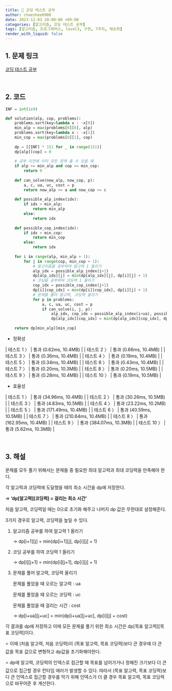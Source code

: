 ```yaml
---
title: 🐹 코딩 테스트 공부
author: chaeshee0908
date: 2023-12-03 20:00:00 +09:00
categories: [알고리즘, 코딩 테스트 공부]
tags: [알고리즘, 프로그래머스, level3, 구현, 7주차, 채승희]
render_with_liquid: false
---
```


## 1. 문제 링크

[코딩 테스트 공부](https://school.programmers.co.kr/learn/courses/30/lessons/81302)

<br>

## 2. 코드

```python
INF = int(1e9)

def solution(alp, cop, problems):
    problems.sort(key=lambda x : -x[0])
    min_alp = max(problems[0][0], alp)
    problems.sort(key=lambda x : -x[1])
    min_cop = max(problems[0][1], cop)
    
    dp = [[INF] * 151 for _ in range(151)]
    dp[alp][cop] = 0
    
    # 공부 이전에 이미 모든 문제 풀 수 있을 때
    if alp >= min_alp and cop >= min_cop:
        return 0
    
    def can_solve(now_alp, now_cop, p):
        a, c, ua, uc, cost = p
        return now_alp >= a and now_cop >= c
    
    def possible_alp_index(idx):
        if idx > min_alp:
            return min_alp
        else:
            return idx
        
    def possible_cop_index(idx):
        if idx > min_cop:
            return min_cop
        else:
            return idx
    
    for i in range(alp, min_alp + 1):
        for j in range(cop, min_cop + 1):
            # 알고리즘을 공부하여 알고력 1 올리기
            alp_idx = possible_alp_index(i+1)
            dp[alp_idx][j] = min(dp[alp_idx][j], dp[i][j] + 1)
            # 코딩을 공부하여 코딩력 1 올리기
            cop_idx = possible_cop_index(j+1)
            dp[i][cop_idx] = min(dp[i][cop_idx], dp[i][j] + 1)
            # 문제를 풀어 알고력, 코딩력 올리기
            for p in problems:
                a, c, ua, uc, cost = p
                if can_solve(i, j, p):
                    alp_idx, cop_idx = possible_alp_index(i+ua), possible_cop_index(j+uc)
                    dp[alp_idx][cop_idx] = min(dp[alp_idx][cop_idx], dp[i][j] + cost)
    
    return dp[min_alp][min_cop]
```

- 정확성

| 테스트 1 〉 | 통과 (0.62ms, 10.4MB) |
| 테스트 2 〉 | 통과 (0.66ms, 10.4MB) |
| 테스트 3 〉 | 통과 (0.36ms, 10.4MB) |
| 테스트 4 〉 | 통과 (0.19ms, 10.4MB) |
| 테스트 5 〉 | 통과 (0.34ms, 10.4MB) |
| 테스트 6 〉 | 통과 (0.43ms, 10.4MB) |
| 테스트 7 〉 | 통과 (0.20ms, 10.3MB) |
| 테스트 8 〉 | 통과 (0.20ms, 10.5MB) |
| 테스트 9 〉 | 통과 (0.28ms, 10.4MB) |
| 테스트 10 〉 | 통과 (0.19ms, 10.5MB) |

- 효율성 

| 테스트 1 〉 | 통과 (34.96ms, 10.4MB) |
| 테스트 2 〉 | 통과 (30.26ms, 10.5MB) |
| 테스트 3 〉 | 통과 (4.83ms, 10.5MB) |
| 테스트 4 〉 | 통과 (23.22ms, 10.2MB) |
| 테스트 5 〉 | 통과 (171.49ms, 10.4MB) |
| 테스트 6 〉 | 통과 (40.59ms, 10.5MB) |
| 테스트 7 〉 | 통과 (210.64ms, 10.4MB) |
| 테스트 8 〉 | 통과 (162.95ms, 10.4MB) |
| 테스트 9 〉 | 통과 (384.07ms, 10.3MB) |
| 테스트 10 〉 | 통과 (5.62ms, 10.3MB) |

<br>

## 3. 해설

문제를 모두 풀기 위해서는 문제들 중 필요한 최대 알고력과 최대 코딩력을 만족해야 한다. 

각 알고력과 코딩력에 도달했을 때의 최소 시간을 dp에 저장한다. 

⇒    **‘dp[알고력][코딩력] = 걸리는 최소 시간’**

처음 알고력, 코딩력일 때는 0으로 초기화 해주고 나머지 dp 값은 무한대로 설정해준다. 

3가지 경우로 알고력, 코딩력을 높일 수 있다. 

1. 알고리즘 공부를 하여 알고력 1 올리기
    
    → dp[i+1][j] = min(dp[i+1][j], dp[i][j] + 1)
    
2. 코딩 공부를 하여 코딩력 1 올리기
    
    → dp[i][j+1] = min(dp[i][j+1], dp[i][j] + 1)
    
3. 문제를 풀어 알고력, 코딩력 올리기
    
    문제를 풀었을 때 오르는 알고력 : ua
    
    문제를 풀었을 때 오르는 코딩력 : uc
    
    문제를 풀었을 때 걸리는 시간 : cost
    
    → dp[i+ua][j+uc] = min(dp[i+ua][j+uc], dp[i][j] + cost)
    

각 결과를 dp에 저장하고 이때 모든 문제를 풀기 위한 최소 시간은 dp[목표 알고력][목표 코딩력]이다.

⭐ 이때 (처음 알고력, 처음 코딩력)이 (목표 알고력, 목표 코딩력)보다 큰 경우에 더 큰 값을 목표 값으로 변형하고 dp값을 초기화해야한다.

⭐ dp에 알고력, 코딩력의 인덱스로 접근할 때 목표를 넘어가거나 정해진 크기보다 더 큰 값으로 접근할 경우 런타임 에러가 발생할 수 있다. 따라서 (목표 알고력, 목표 코딩력)보다 큰 인덱스로 접근할 경우를 막기 위해 인덱스가 더 클 경우 목표 알고력, 목표 코딩력으로 바꾸어준 후 계산한다.